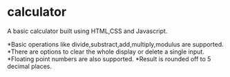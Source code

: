 # calculator
A basic calculator built using HTML,CSS and Javascript.

*Basic operations like divide,substract,add,multiply,modulus are supported.
*There are options to clear the whole display or delete a single input.
*Floating point numbers are also supported.
*Result is rounded off to 5 decimal places.
